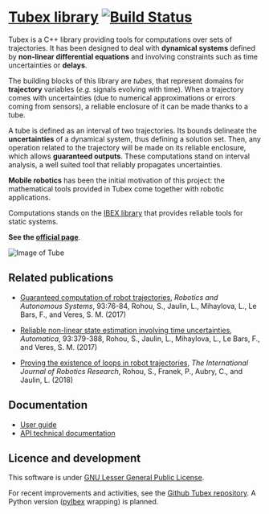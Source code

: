 # [Tubex library](http://simon-rohou.fr/research/tubex-lib) [![Build Status](https://travis-ci.org/SimonRohou/tubex-lib.svg)](https://travis-ci.org/SimonRohou/tubex-lib)

Tubex is a C++ library providing tools for computations over sets of trajectories.
It has been designed to deal with **dynamical systems** defined by **non-linear differential equations** and involving constraints such as time uncertainties or **delays**.

The building blocks of this library are *tubes*, that represent domains for **trajectory** variables (*e.g.* signals evolving with time). When a trajectory comes with uncertainties (due to numerical approximations or errors coming from sensors), a reliable enclosure of it can be made thanks to a tube.

A tube is defined as an interval of two trajectories. Its bounds delineate the **uncertainties** of a dynamical system, thus defining a solution set.
Then, any operation related to the trajectory will be made on its reliable enclosure, which allows **guaranteed outputs**. These computations stand on interval analysis, a well suited tool that reliably propagates uncertainties.

**Mobile robotics** has been the initial motivation of this project: the mathematical tools provided in Tubex come together with robotic applications.

Computations stands on the [IBEX library](http://www.ibex-lib.org/) that provides reliable tools for static systems.

**See the [official page](http://simon-rohou.fr/research/tubex-lib)**.

![Image of Tube](https://cdn.rawgit.com/SimonRohou/tubex-lib/master/doc/img/tube_slices_small.png)



Related publications
--------------------

* [Guaranteed computation of robot trajectories](http://simon-rohou.fr/research/tubint/tubint_paper.pdf), *Robotics and Autonomous Systems*, 93:76-84, Rohou, S., Jaulin, L., Mihaylova, L., Le Bars, F., and Veres, S. M. (2017)

* [Reliable non-linear state estimation involving time uncertainties](http://simon-rohou.fr/research/tubeval/tubeval_paper.pdf), *Automatica*, 93:379-388, Rohou, S., Jaulin, L., Mihaylova, L., Le Bars, F., and Veres, S. M. (2017)

* [Proving the existence of loops in robot trajectories](http://simon-rohou.fr/research/loopproof/loopproof_paper.pdf), *The International Journal of Robotics Research*, Rohou, S., Franek, P., Aubry, C., and Jaulin, L. (2018)



Documentation
-------------

* [User guide](http://simon-rohou.fr/research/tubex-lib)
* [API technical documentation](http://simon-rohou.fr/research/tubex-lib/api)



Licence and development
-----------------------

This software is under [GNU Lesser General Public License](https://www.gnu.org/copyleft/lgpl.html).

For recent improvements and activities, see the [Github Tubex repository](https://github.com/SimonRohou/tubex-lib).
A Python version ([pyIbex](http://www.ensta-bretagne.fr/desrochers/pyibex) wrapping) is planned.